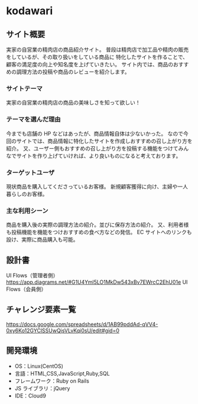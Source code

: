 # kodawari

## サイト概要

実家の自営業の精肉店の商品紹介サイト。
普段は精肉店で加工品や精肉の販売をしているが、その取り扱いをしている商品に
特化したサイトを作ることで、顧客の満足度の向上や知名度を上げていきたい。
サイト内では、商品のおすすめの調理方法の投稿や商品のレビューを紹介します。

### サイトテーマ

実家の自営業の精肉店の商品の美味しさを知って欲しい！

### テーマを選んだ理由

今までも店舗の HP などはあったが、商品情報自体は少ないかった。
なので今回のサイトでは、商品情報に特化したサイトを作成しおすすめの召し上がり方を紹介。
又、ユーザー側もおすすめの召し上がり方を投稿する機能をつけてみんなでサイトを作り上げていければ、より良いものになると考えております。

### ターゲットユーザ

現状商品を購入してくださっているお客様。
新規顧客獲得に向け、主婦や一人暮らしのお客様。

### 主な利用シーン

商品を購入後の実際の調理方法の紹介。並びに保存方法の紹介。
又、利用者様も投稿機能を機能をつけおすすめの食べ方などの発信。
EC サイトへのリンクも設け、実際に商品購入も可能。

## 設計書

UI Flows（管理者側）https://app.diagrams.net/#G1U4Yml5LO1MkDw543xBv7EWrcC2EhU01e
UI Flows（会員側）　

## チャレンジ要素一覧

<https://docs.google.com/spreadsheets/d/1AB99pddAd-qVV4-0xy6Ko12GYClSSUwQjsVLvKqi0sU/edit#gid=0>

## 開発環境

- OS：Linux(CentOS)
- 言語：HTML,CSS,JavaScript,Ruby,SQL
- フレームワーク：Ruby on Rails
- JS ライブラリ：jQuery
- IDE：Cloud9


